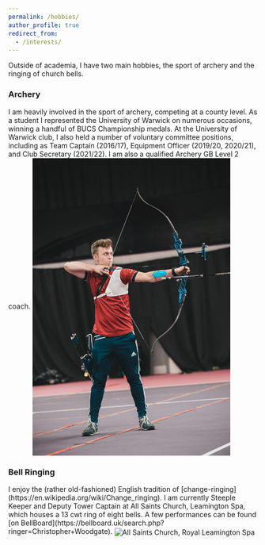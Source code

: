 ```yaml
---
permalink: /hobbies/
author_profile: true
redirect_from: 
  - /interests/
---
```


Outside of academia, I have two main hobbies, the sport of archery and the ringing of church bells.

<h3>Archery</h3>
I am heavily involved in the sport of archery, competing at a county level. As a student I represented the University of Warwick on numerous occasions, winning a handful of BUCS Championship medals. At the University of Warwick club, I also held a number of voluntary committee positions, including as Team Captain (2016/17), Equipment Officer (2019/20, 2020/21), and Club Secretary (2021/22). I am also a qualified Archery GB Level 2 coach.

<img align='center' style='width: 400px' src='/images/archery.jpg' alt='BUTC 2021 - Photo: David Richardson'>

<h3>Bell Ringing</h3>
I enjoy the (rather old-fashioned) English tradition of [change-ringing](https://en.wikipedia.org/wiki/Change_ringing). I am currently Steeple Keeper and Deputy Tower Captain at All Saints Church, Leamington Spa, which houses a 13 cwt ring of eight bells. A few performances can be found [on BellBoard](https://bellboard.uk/search.php?ringer=Christopher+Woodgate).

<img align='center' style='width: 400px' src='/images/all_saints_leamington.jpg' alt='All Saints Church, Royal Leamington Spa'>
